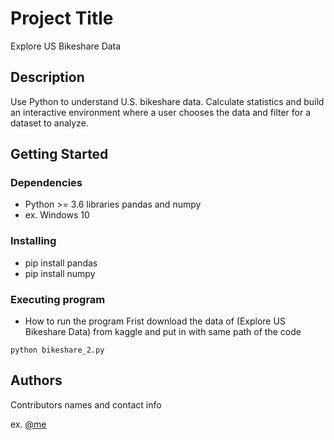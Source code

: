 # Project Title

Explore US Bikeshare Data

## Description

Use Python to understand U.S. bikeshare data.  Calculate statistics and build an interactive environment where a user chooses the data and filter for a dataset to analyze.

## Getting Started

### Dependencies

* Python >= 3.6 libraries pandas and numpy
* ex. Windows 10

### Installing

* pip install pandas
* pip install numpy

### Executing program

* How to run the program
Frist download the data of (Explore US Bikeshare Data) from kaggle and put in with same path of the code
```
python bikeshare_2.py
```

## Authors

Contributors names and contact info

ex. [@me](https://www.linkedin.com/in/ahmed-m-elgammal/)

